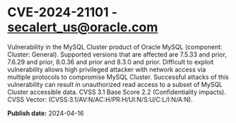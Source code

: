 # CVE-2024-21101 - secalert_us@oracle.com

Vulnerability in the MySQL Cluster product of Oracle MySQL (component: Cluster: General).  Supported versions that are affected are 7.5.33 and prior, 7.6.29 and prior, 8.0.36 and prior and  8.3.0 and prior. Difficult to exploit vulnerability allows high privileged attacker with network access via multiple protocols to compromise MySQL Cluster.  Successful attacks of this vulnerability can result in  unauthorized read access to a subset of MySQL Cluster accessible data. CVSS 3.1 Base Score 2.2 (Confidentiality impacts).  CVSS Vector: (CVSS:3.1/AV:N/AC:H/PR:H/UI:N/S:U/C:L/I:N/A:N).

**Publish date:** 2024-04-16
